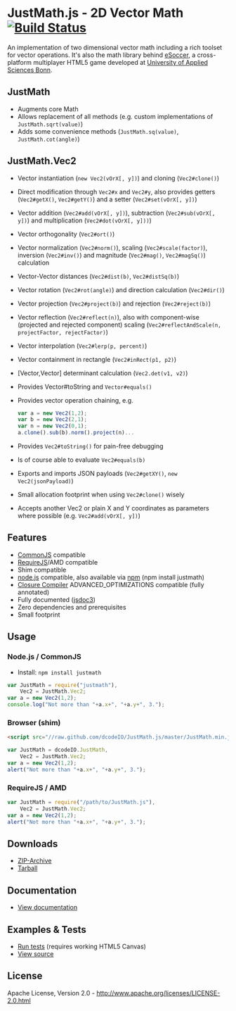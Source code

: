 JustMath.js - 2D Vector Math [![Build Status](https://travis-ci.org/dcodeIO/JustMath.js.png?branch=master)](https://travis-ci.org/dcodeIO/JustMath.js)
============================
An implementation of two dimensional vector math including a rich toolset for vector operations. It's also the math
library behind [eSoccer](http://www.esoccer.me), a cross-platform multiplayer HTML5 game developed at [University of
Applied Sciences Bonn](http://www.h-brs.de).

JustMath
--------
* Augments core Math
* Allows replacement of all methods (e.g. custom implementations of `JustMath.sqrt(value)`)
* Adds some convenience methods (`JustMath.sq(value)`, `JustMath.cot(angle)`)

JustMath.Vec2
-------------
* Vector instantiation (`new Vec2(vOrX[, y])`) and cloning (`Vec2#clone()`)
* Direct modification through `Vec2#x` and `Vec2#y`, also provides getters (`Vec2#getX()`, `Vec2#getY()`) and a setter
 (`Vec2#set(vOrX[, y])`)
* Vector addition (`Vec2#add(vOrX[, y])`), subtraction (`Vec2#sub(vOrX[, y])`) and multiplication
  (`Vec2#dot(vOrX[, y]))`)
* Vector orthogonality (`Vec2#ort()`)
* Vector normalization (`Vec2#norm()`), scaling (`Vec2#scale(factor)`), inversion (`Vec2#inv()`) and magnitude
  (`Vec2#mag()`, `Vec2#magSq()`) calculation
* Vector-Vector distances (`Vec2#dist(b)`, `Vec2#distSq(b)`)
* Vector rotation (`Vec2#rot(angle)`) and direction calculation (`Vec2#dir()`)
* Vector projection (`Vec2#project(b)`) and rejection (`Vec2#reject(b)`)
* Vector reflection (`Vec2#reflect(n)`), also with component-wise (projected and rejected component) scaling 
  (`Vec2#reflectAndScale(n, projectFactor, rejectFactor)`)
* Vector interpolation (`Vec2#lerp(p, percent)`)
* Vector containment in rectangle (`Vec2#inRect(p1, p2)`)
* [Vector,Vector] determinant calculation (`Vec2.det(v1, v2)`)
* Provides Vector#toString and `Vector#equals()`
* Provides vector operation chaining, e.g.
  
  ```javascript
  var a = new Vec2(1,2);
  var b = new Vec2(2,1);
  var n = new Vec2(0,1);
  a.clone().sub(b).norm().project(n)...
  ```
  
* Provides `Vec2#toString()` for pain-free debugging
* Is of course able to evaluate `Vec2#equals(b)`
* Exports and imports JSON payloads (`Vec2#getXY()`, `new Vec2(jsonPayload)`)
* Small allocation footprint when using `Vec2#clone()` wisely
* Accepts another Vec2 or plain X and Y coordinates as parameters where possible (e.g. `Vec2#add(vOrX[, y])`)

Features
--------
* [CommonJS](http://www.commonjs.org/) compatible
* [RequireJS](http://requirejs.org/)/AMD compatible
* Shim compatible
* [node.js](http://nodejs.org) compatible, also available via [npm](https://npmjs.org/package/justmath) (npm install justmath)
* [Closure Compiler](https://developers.google.com/closure/compiler/) ADVANCED_OPTIMIZATIONS compatible (fully annotated)
* Fully documented ([jsdoc3](https://github.com/jsdoc3/jsdoc))
* Zero dependencies and prerequisites
* Small footprint

Usage
-----
### Node.js / CommonJS ###
* Install: `npm install justmath`

```javascript
var JustMath = require("justmath"),
    Vec2 = JustMath.Vec2;
var a = new Vec2(1,2);
console.log("Not more than "+a.x+", "+a.y+", 3.");
```

### Browser (shim) ###

```html
<script src="//raw.github.com/dcodeIO/JustMath.js/master/JustMath.min.js"></script>
```

```javascript
var JustMath = dcodeIO.JustMath,
    Vec2 = JustMath.Vec2;
var a = new Vec2(1,2);
alert("Not more than "+a.x+", "+a.y+", 3.");
```

### RequireJS / AMD ###

```javascript
var JustMath = require("/path/to/JustMath.js"),
    Vec2 = JustMath.Vec2;
var a = new Vec2(1,2);
alert("Not more than "+a.x+", "+a.y+", 3.");
```

Downloads
---------
* [ZIP-Archive](https://github.com/dcodeIO/JustMath.js/archive/master.zip)
* [Tarball](https://github.com/dcodeIO/JustMath.js/tarball/master)

Documentation
-------------
* [View documentation](http://htmlpreview.github.com/?http://github.com/dcodeIO/JustMath.js/master/docs/JustMath.html)

Examples & Tests
----------------
* [Run tests](http://htmlpreview.github.com/?https://github.com/dcodeIO/JustMath.js/master/examples/Vec2.html) (requires working HTML5 Canvas)
* [View source](https://github.com/dcodeIO/JustMath.js/blob/master/examples/Vec2.html)

License
-------
Apache License, Version 2.0 - http://www.apache.org/licenses/LICENSE-2.0.html
